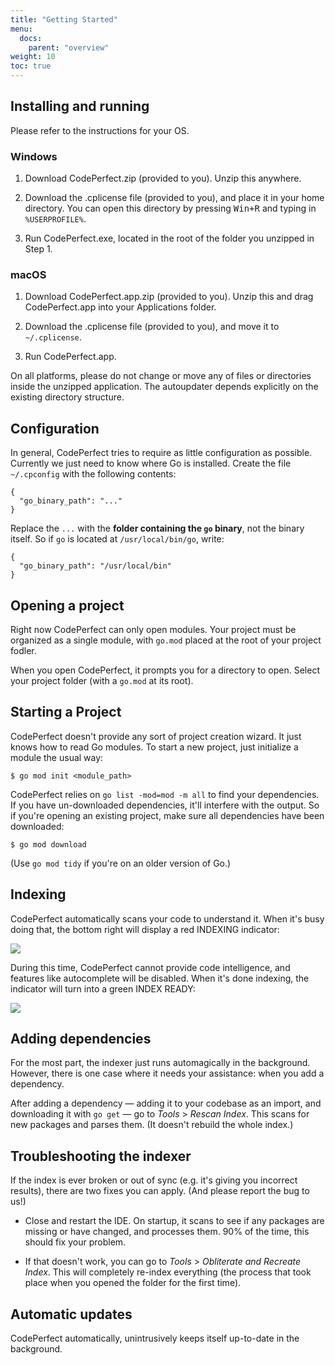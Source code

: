 ```yaml
---
title: "Getting Started"
menu:
  docs:
    parent: "overview"
weight: 10
toc: true
---
```


## Installing and running

Please refer to the instructions for your OS.

### Windows

1. Download CodePerfect.zip (provided to you). Unzip this anywhere.

2. Download the .cplicense file (provided to you), and place it in your
   home directory. You can open this directory by pressing <kbd>Win+R</kbd>
   and typing in `%USERPROFILE%`.

3. Run CodePerfect.exe, located in the root of the folder
   you unzipped in Step 1.

### macOS

1. Download CodePerfect.app.zip (provided to you). Unzip this and drag CodePerfect.app into your Applications folder.

2. Download the .cplicense file (provided to you), and move it to `~/.cplicense`.

3. Run CodePerfect.app.

On all platforms, please do not change or move any of files or directories
inside the unzipped application. The autoupdater depends explicitly on the
existing directory structure.

## Configuration

In general, CodePerfect tries to require as little configuration as possible.
Currently we just need to know where Go is installed. Create the file
`~/.cpconfig` with the following contents:

```
{
  "go_binary_path": "..."
}
```

Replace the `...` with the **folder containing the `go` binary**, not the
binary itself. So if `go` is located at `/usr/local/bin/go`, write:

```
{
  "go_binary_path": "/usr/local/bin"
}
```

## Opening a project

Right now CodePerfect can only open modules. Your project must be organized as
a single module, with `go.mod` placed at the root of your project fodler.

When you open CodePerfect, it prompts you for a directory to open. Select your
project folder (with a `go.mod` at its root).

## Starting a Project

CodePerfect doesn't provide any sort of project creation wizard. It just knows
how to read Go modules. To start a new project, just initialize a module the
usual way:

```
$ go mod init <module_path>
```

CodePerfect relies on `go list -mod=mod -m all` to find your dependencies. If
you have un-downloaded dependencies, it'll interfere with the output. So if
you're opening an existing project, make sure all dependencies have been
downloaded:

```
$ go mod download
```

(Use `go mod tidy` if you're on an older version of Go.)

## Indexing

CodePerfect automatically scans your code to understand it. When it's busy
doing that, the bottom right will display a red INDEXING indicator:

![](/index-indexing.png)

During this time, CodePerfect cannot provide code intelligence, and features
like autocomplete will be disabled. When it's done indexing, the indicator will
turn into a green INDEX READY:

![](/index-ready.png)

## Adding dependencies

For the most part, the indexer just runs automagically in the background.
However, there is one case where it needs your assistance: when you add a
dependency.

After adding a dependency &mdash; adding it to your codebase as an
import, and downloading it with `go get` &mdash; go to <cite>Tools</cite> &gt;
<cite>Rescan Index</cite>. This scans for new packages and parses them. (It
doesn't rebuild the whole index.)

## Troubleshooting the indexer

If the index is ever broken or out of sync (e.g. it's giving you incorrect
results), there are two fixes you can apply. (And please report the bug to us!)

- Close and restart the IDE. On startup, it scans to see if any packages are
  missing or have changed, and processes them. 90% of the time, this should fix
  your problem.

- If that doesn't work, you can go to <cite>Tools</cite> > <cite>Obliterate and
  Recreate Index</cite>. This will completely re-index everything (the process
  that took place when you opened the folder for the first time).

## Automatic updates

CodePerfect automatically, unintrusively keeps itself up-to-date in the
background.
